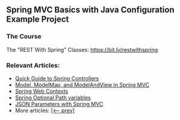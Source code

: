 ## Spring MVC Basics with Java Configuration Example Project

### The Course
The "REST With Spring" Classes: https://bit.ly/restwithspring

### Relevant Articles: 
- [Quick Guide to Spring Controllers](https://www.surya.com/spring-controllers)
- [Model, ModelMap, and ModelAndView in Spring MVC](https://www.surya.com/spring-mvc-model-model-map-model-view)
- [Spring Web Contexts](https://www.surya.com/spring-web-contexts)
- [Spring Optional Path variables](https://www.surya.com/spring-optional-path-variables)
- [JSON Parameters with Spring MVC](https://www.surya.com/spring-mvc-send-json-parameters)
- More articles: [[<-- prev]](/spring-mvc-basics-3)
